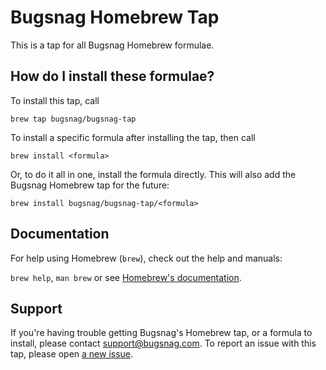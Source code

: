 # Bugsnag Homebrew Tap

This is a tap for all Bugsnag Homebrew formulae.

## How do I install these formulae?

To install this tap, call

```
brew tap bugsnag/bugsnag-tap
```

To install a specific formula after installing the tap, then call

```
brew install <formula>
```

Or, to do it all in one, install the formula directly. This will also add the Bugsnag Homebrew tap for the future:

```
brew install bugsnag/bugsnag-tap/<formula>
```


## Documentation

For help using Homebrew (`brew`), check out the help and manuals:

`brew help`, `man brew` or see [Homebrew's documentation](https://docs.brew.sh).

## Support
If you're having trouble getting Bugsnag's Homebrew tap, or a formula to install, please contact support@bugsnag.com. To report an issue with this tap, please open [a new issue](issues/new).